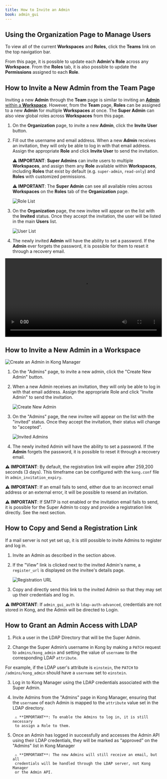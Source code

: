 ```yaml
---
title: How to Invite an Admin
book: admin_gui
---
```


## Using the Organization Page to Manage Users

To view all of the current **Workspaces** and **Roles**, click 
the **Teams** link on the top navigation bar. 

From this page, it is possible to update each **Admin's** **Role** across 
any **Workspace**. From the **Roles** tab, it is also possible to 
update the **Permissions** assigned to each **Role**.

## How to Invite a New Admin from the Team Page

Inviting a new **Admin** through the **Team** page is similar to inviting an 
[**Admin** within a **Workspace**](#how-to-invite-a-new-admin-in-a-workspace). However, 
from the **Team** page, **Roles** can be assigned to a new **Admin** for multiple 
**Workspaces** at once. The **Super Admin** can also view global roles across **Workspaces** 
from this page. 

1. On the **Organization** page, to invite a new **Admin**, click the **Invite User**
button.

2. Fill out the username and email address. When a new **Admin** receives an 
invitation, they will only be able to log in with that email address. Assign 
the appropriate **Role** and click **Invite User** to send the invitation.

    ⚠️ **IMPORTANT**: **Super Admins** can invite users to multiple **Workspaces**, and 
    assign them any **Role** available within **Workspaces**, including **Roles** that exist 
    by default (e.g. `super-admin`, `read-only`) and **Roles** with customized 
    permissions. 

    ⚠️ **IMPORTANT**: The **Super Admin** can see all available roles across 
    **Workspaces** on the **Roles** tab of the **Organization** page. 

    ![Role List](https://konghq.com/wp-content/uploads/2018/12/org2.png)

3. On the **Organization** page, the new invitee will appear on the list with the 
**Invited** status. Once they accept the invitation, the user will be listed in 
the main **Users** list. 

    ![User List](https://konghq.com/wp-content/uploads/2018/12/org3-1.png)

4. The newly invited **Admin** will have the ability to set a password. If the 
**Admin** ever forgets the password, it is possible for them to reset it through a 
recovery email.

<video width="100%" autoplay loop controls>
  <source src="https://konghq.com/wp-content/uploads/2019/02/org-super-admin-ent-34.mov" type="video/mp4">
  Your browser does not support the video tag.
</video>

## How to Invite a New Admin in a Workspace

![Create an Admin in Kong Manager](https://konghq.com/wp-content/uploads/2018/07/admins2.png)

1. On the "Admins" page, to invite a new admin, click the "Create New Admin" 
button.

2.  When a new Admin receives an invitation, they will only be able to log in 
    with that email address. Assign the appropriate Role and click "Invite Admin" 
    to send the invitation.

    ![Create New Admin](https://konghq.com/wp-content/uploads/2018/11/km-name-admin.png)

3. On the "Admins" page, the new invitee will appear on the list with the 
    "invited" status. Once they accept the invitation, their status will 
    change to "accepted".

    ![Invited Admins](https://konghq.com/wp-content/uploads/2018/11/km-invited-admins.png)

4. The newly invited Admin will have the ability to set a password. If the 
    **Admin** forgets the password, it is possible to reset it through a recovery 
    email.

⚠️ **IMPORTANT**: By default, the registration link will expire after 259,200 
    seconds (3 days). This timeframe can be configured with the `kong.conf` 
    file in `admin_invitation_expiry`.
 
⚠️ **IMPORTANT**: If an email fails to send, either due to an incorrect email 
    address or an external error, it will be possible to resend an invitation.

⚠️ **IMPORTANT**: If SMTP is not enabled or the invitation email fails to send, 
    it is possible for the Super Admin to copy and provide a registration link 
    directly. See the next section.

## How to Copy and Send a Registration Link

If a mail server is not yet set up, it is still possible to invite Admins to 
register and log in. 

1. Invite an Admin as described in the section above. 

2. If the "View" link is clicked next to the invited Admin's name, a 
    `register_url` is displayed on the invitee's details page. 

    ![Registration URL](https://konghq.com/wp-content/uploads/2018/11/km-registration-url.png)

3. Copy and directly send this link to the invited Admin so that they may set 
    up their credentials and log in. 

⚠️ **IMPORTANT**: If `admin_gui_auth` is `ldap-auth-advanced`, credentials are 
not stored in Kong, and the Admin will be directed to Login.

## How to Grant an Admin Access with LDAP

1. Pick a user in the LDAP Directory that will be the Super Admin. 

2. Change the Super Admin’s username in Kong by making a `PATCH` request to
`admins/kong_admin` and setting the value of `username` to the corresponding 
LDAP `attribute`. 

For example, if the LDAP user's attribute is `einstein`, 
the `PATCH` to `/admins/kong_admin` should have a `username` set to `einstein`.

3. Log in to Kong Manager using the LDAP credentials associated with the Super 
Admin.

4. Invite Admins from the "Admins" page in Kong Manager, ensuring that the 
`username` of each Admin is mapped to the `attribute` value set in the LDAP 
directory.

        ⚠️ **IMPORTANT**: To enable the Admins to log in, it is still necessary 
        to assign a Role to them.

5. Once an Admin has logged in successfully and accesses the Admin API using 
their LDAP credentials, they will be marked as “approved” on the "Admins" list 
in Kong Manager

        ⚠️ **IMPORTANT**: The new Admins will still receive an email, but all 
        credentials will be handled through the LDAP server, not Kong Manager 
        or the Admin API.
